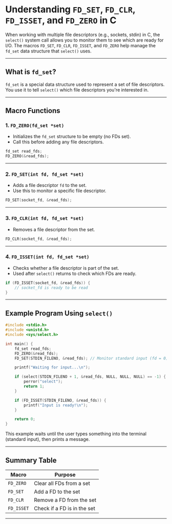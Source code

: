 # Understanding `FD_SET`, `FD_CLR`, `FD_ISSET`, and `FD_ZERO` in C

When working with multiple file descriptors (e.g., sockets, stdin) in C, the `select()` system call allows you to monitor them to see which are ready for I/O. The macros `FD_SET`, `FD_CLR`, `FD_ISSET`, and `FD_ZERO` help manage the `fd_set` data structure that `select()` uses.

---

## What is `fd_set`?

`fd_set` is a special data structure used to represent a set of file descriptors. You use it to tell `select()` which file descriptors you're interested in.

---

## Macro Functions

### 1. `FD_ZERO(fd_set *set)`
- Initializes the `fd_set` structure to be empty (no FDs set).
- Call this before adding any file descriptors.

```c
fd_set read_fds;
FD_ZERO(&read_fds);
```

---

### 2. `FD_SET(int fd, fd_set *set)`
- Adds a file descriptor `fd` to the set.
- Use this to monitor a specific file descriptor.

```c
FD_SET(socket_fd, &read_fds);
```

---

### 3. `FD_CLR(int fd, fd_set *set)`
- Removes a file descriptor from the set.

```c
FD_CLR(socket_fd, &read_fds);
```

---

### 4. `FD_ISSET(int fd, fd_set *set)`
- Checks whether a file descriptor is part of the set.
- Used after `select()` returns to check which FDs are ready.

```c
if (FD_ISSET(socket_fd, &read_fds)) {
    // socket_fd is ready to be read
}
```

---

## Example Program Using `select()`

```c
#include <stdio.h>
#include <unistd.h>
#include <sys/select.h>

int main() {
    fd_set read_fds;
    FD_ZERO(&read_fds);
    FD_SET(STDIN_FILENO, &read_fds); // Monitor standard input (fd = 0)

    printf("Waiting for input...\n");

    if (select(STDIN_FILENO + 1, &read_fds, NULL, NULL, NULL) == -1) {
        perror("select");
        return 1;
    }

    if (FD_ISSET(STDIN_FILENO, &read_fds)) {
        printf("Input is ready!\n");
    }

    return 0;
}
```

This example waits until the user types something into the terminal (standard input), then prints a message.

---

## Summary Table

| Macro       | Purpose                           |
|-------------|------------------------------------|
| `FD_ZERO`   | Clear all FDs from a set          |
| `FD_SET`    | Add a FD to the set               |
| `FD_CLR`    | Remove a FD from the set          |
| `FD_ISSET`  | Check if a FD is in the set       |

---

